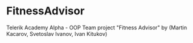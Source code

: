 # FitnessAdvisor

Telerik Academy Alpha - OOP Team project "Fitness Advisor" by (Martin Kacarov, Svetoslav Ivanov, Ivan Kitukov)